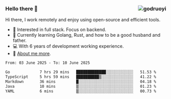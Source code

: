 ### Hello there 👋 <img align="right" src="https://github-readme-stats.vercel.app/api?username=godruoyi&show_icons=true" alt="godruoyi" />

Hi there, I work remotely and enjoy using open-source and efficient tools.

- 🔭 Interested in full stack. Focus on backend.
- 🌱 Currently learning Golang, Rust, and how to be a good husband and father.
- 💻 With 6 years of development working experience.
- 👒 [About me more](https://godruoyi.com/posts/about-godruoyi).



<!--START_SECTION:waka-->

```txt
From: 03 June 2025 - To: 10 June 2025

Go             7 hrs 29 mins   █████████████░░░░░░░░░░░░   51.53 %
TypeScript     5 hrs 59 mins   ██████████▒░░░░░░░░░░░░░░   41.22 %
Markdown       36 mins         █░░░░░░░░░░░░░░░░░░░░░░░░   04.18 %
Java           10 mins         ▒░░░░░░░░░░░░░░░░░░░░░░░░   01.23 %
YAML           6 mins          ▒░░░░░░░░░░░░░░░░░░░░░░░░   00.73 %
```

<!--END_SECTION:waka-->
